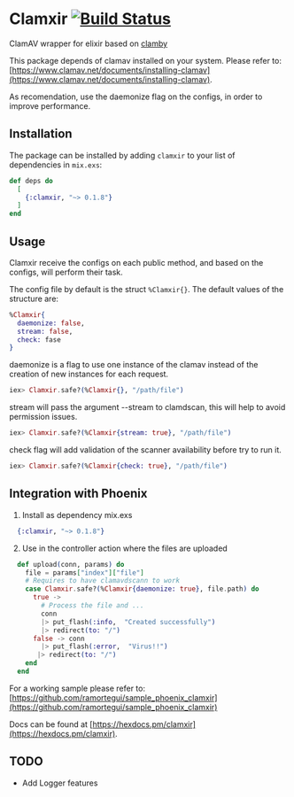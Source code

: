 # Clamxir [![Build Status](https://travis-ci.org/ramortegui/clamxir.svg?branch=master)](https://travis-ci.org/ramortegui/clamxir)

ClamAV wrapper for elixir based on
[clamby](https://github.com/kobaltz/clamby)

This package depends of clamav installed on your system. Please refer to: [https://www.clamav.net/documents/installing-clamav](https://www.clamav.net/documents/installing-clamav).

As recomendation, use the daemonize flag on the configs, in order to improve
performance.

## Installation

The package can be installed by adding `clamxir` to your list of dependencies in `mix.exs`:

```elixir
def deps do
  [
    {:clamxir, "~> 0.1.8"}
  ]
end
```

## Usage

Clamxir receive the configs on each public method, and based on the configs,
will perform their task.

The config file by default is the struct `%Clamxir{}`.  The default values of
the structure are:

```elixir
%Clamxir{
  daemonize: false,
  stream: false,
  check: fase
}
```

daemonize is a flag to use one instance of the clamav instead of
the creation of new instances for each request.

```elixir
iex> Clamxir.safe?(%Clamxir{}, "/path/file")
```

stream will pass the argument --stream to clamdscan, this will help
to avoid permission issues. 

```elixir
iex> Clamxir.safe?(%Clamxir{stream: true}, "/path/file")
```

check flag will add validation of the scanner availability before try
to run it.

```elixir
iex> Clamxir.safe?(%Clamxir{check: true}, "/path/file")
```

## Integration with Phoenix

1.  Install as dependency
    mix.exs

```elixir
  {:clamxir, "~> 0.1.8"}
```
    
2.  Use in the controller action where the files are uploaded

```elixir
  def upload(conn, params) do
    file = params["index"]["file"]
    # Requires to have clamavdscann to work
    case Clamxir.safe?(%Clamxir{daemonize: true}, file.path) do
      true -> 
        # Process the file and ... 
        conn
        |> put_flash(:info,  "Created successfully")
        |> redirect(to: "/") 
      false -> conn
        |> put_flash(:error,  "Virus!!")
       |> redirect(to: "/") 
    end
  end
```
    
For a working sample please refer to:
[https://github.com/ramortegui/sample_phoenix_clamxir](https://github.com/ramortegui/sample_phoenix_clamxir)

Docs can be found at [https://hexdocs.pm/clamxir](https://hexdocs.pm/clamxir).


## TODO
- Add Logger features

